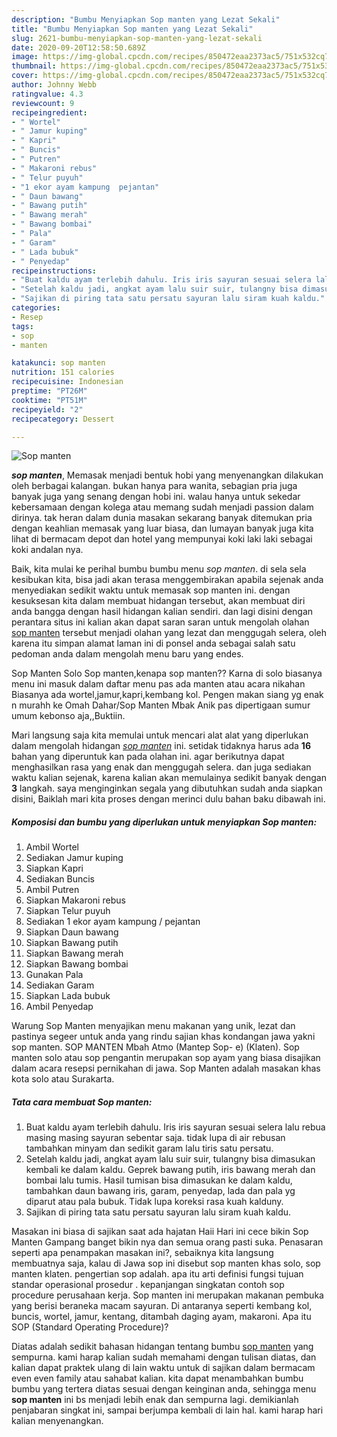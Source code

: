 ```yaml
---
description: "Bumbu Menyiapkan Sop manten yang Lezat Sekali"
title: "Bumbu Menyiapkan Sop manten yang Lezat Sekali"
slug: 2621-bumbu-menyiapkan-sop-manten-yang-lezat-sekali
date: 2020-09-20T12:58:50.689Z
image: https://img-global.cpcdn.com/recipes/850472eaa2373ac5/751x532cq70/sop-manten-foto-resep-utama.jpg
thumbnail: https://img-global.cpcdn.com/recipes/850472eaa2373ac5/751x532cq70/sop-manten-foto-resep-utama.jpg
cover: https://img-global.cpcdn.com/recipes/850472eaa2373ac5/751x532cq70/sop-manten-foto-resep-utama.jpg
author: Johnny Webb
ratingvalue: 4.3
reviewcount: 9
recipeingredient:
- " Wortel"
- " Jamur kuping"
- " Kapri"
- " Buncis"
- " Putren"
- " Makaroni rebus"
- " Telur puyuh"
- "1 ekor ayam kampung  pejantan"
- " Daun bawang"
- " Bawang putih"
- " Bawang merah"
- " Bawang bombai"
- " Pala"
- " Garam"
- " Lada bubuk"
- " Penyedap"
recipeinstructions:
- "Buat kaldu ayam terlebih dahulu. Iris iris sayuran sesuai selera lalu rebua masing masing sayuran sebentar saja. tidak lupa di air rebusan tambahkan minyam dan sedikit garam lalu tiris satu persatu."
- "Setelah kaldu jadi, angkat ayam lalu suir suir, tulangny bisa dimasukan kembali ke dalam kaldu. Geprek bawang putih, iris bawang merah dan bombai lalu tumis. Hasil tumisan bisa dimasukan ke dalam kaldu, tambahkan daun bawang iris, garam, penyedap, lada dan pala yg diparut atau pala bubuk. Tidak lupa koreksi rasa kuah kalduny."
- "Sajikan di piring tata satu persatu sayuran lalu siram kuah kaldu."
categories:
- Resep
tags:
- sop
- manten

katakunci: sop manten 
nutrition: 151 calories
recipecuisine: Indonesian
preptime: "PT26M"
cooktime: "PT51M"
recipeyield: "2"
recipecategory: Dessert

---
```



![Sop manten](https://img-global.cpcdn.com/recipes/850472eaa2373ac5/751x532cq70/sop-manten-foto-resep-utama.jpg)

<b><i>sop manten</i></b>, Memasak menjadi bentuk hobi yang menyenangkan dilakukan oleh berbagai kalangan. bukan hanya para wanita, sebagian pria juga banyak juga yang senang dengan hobi ini. walau hanya untuk sekedar kebersamaan dengan kolega atau memang sudah menjadi passion dalam dirinya. tak heran dalam dunia masakan sekarang banyak ditemukan pria dengan keahlian memasak yang luar biasa, dan lumayan banyak juga kita lihat di bermacam depot dan hotel yang mempunyai koki laki laki sebagai koki andalan nya.

Baik, kita mulai ke perihal bumbu bumbu menu <i>sop manten</i>. di sela sela kesibukan kita, bisa jadi akan terasa menggembirakan apabila sejenak anda menyediakan sedikit waktu untuk memasak sop manten ini. dengan kesuksesan kita dalam membuat hidangan tersebut, akan membuat diri anda bangga dengan hasil hidangan kalian sendiri. dan lagi disini dengan perantara situs ini kalian akan dapat saran saran untuk mengolah olahan <u>sop manten</u> tersebut menjadi olahan yang lezat dan menggugah selera, oleh karena itu simpan alamat laman ini di ponsel anda sebagai salah satu pedoman anda dalam mengolah menu baru yang endes.

Sop Manten Solo Sop manten,kenapa sop manten?? Karna di solo biasanya menu ini masuk dalam daftar menu pas ada manten atau acara nikahan Biasanya ada wortel,jamur,kapri,kembang kol. Pengen makan siang yg enak n murahh ke Omah Dahar/Sop Manten Mbak Anik pas dipertigaan sumur umum kebonso aja,,Buktiin.


Mari langsung saja kita memulai untuk mencari alat alat yang diperlukan dalam mengolah hidangan <u><i>sop manten</i></u> ini. setidak tidaknya harus ada <b>16</b> bahan yang diperuntuk kan pada olahan ini. agar berikutnya dapat menghasilkan rasa yang enak dan menggugah selera. dan juga sediakan waktu kalian sejenak, karena kalian akan memulainya sedikit banyak dengan <b>3</b> langkah. saya menginginkan segala yang dibutuhkan sudah anda siapkan disini, Baiklah mari kita proses dengan merinci dulu bahan baku dibawah ini.

<!--inarticleads1-->

##### Komposisi dan bumbu yang diperlukan untuk menyiapkan Sop manten:

1. Ambil  Wortel
1. Sediakan  Jamur kuping
1. Siapkan  Kapri
1. Sediakan  Buncis
1. Ambil  Putren
1. Siapkan  Makaroni rebus
1. Siapkan  Telur puyuh
1. Sediakan 1 ekor ayam kampung / pejantan
1. Siapkan  Daun bawang
1. Siapkan  Bawang putih
1. Siapkan  Bawang merah
1. Siapkan  Bawang bombai
1. Gunakan  Pala
1. Sediakan  Garam
1. Siapkan  Lada bubuk
1. Ambil  Penyedap


Warung Sop Manten menyajikan menu makanan yang unik, lezat dan pastinya segeer untuk anda yang rindu sajian khas kondangan jawa yakni sop manten. SOP MANTEN Mbah Atmo (Mantep Sop- e) (Klaten). Sop manten solo atau sop pengantin merupakan sop ayam yang biasa disajikan dalam acara resepsi pernikahan di jawa. Sop Manten adalah masakan khas kota solo atau Surakarta. 

<!--inarticleads2-->

##### Tata cara membuat Sop manten:

1. Buat kaldu ayam terlebih dahulu. Iris iris sayuran sesuai selera lalu rebua masing masing sayuran sebentar saja. tidak lupa di air rebusan tambahkan minyam dan sedikit garam lalu tiris satu persatu.
1. Setelah kaldu jadi, angkat ayam lalu suir suir, tulangny bisa dimasukan kembali ke dalam kaldu. Geprek bawang putih, iris bawang merah dan bombai lalu tumis. Hasil tumisan bisa dimasukan ke dalam kaldu, tambahkan daun bawang iris, garam, penyedap, lada dan pala yg diparut atau pala bubuk. Tidak lupa koreksi rasa kuah kalduny.
1. Sajikan di piring tata satu persatu sayuran lalu siram kuah kaldu.


Masakan ini biasa di sajikan saat ada hajatan Haii Hari ini cece bikin Sop Manten Gampang banget bikin nya dan semua orang pasti suka. Penasaran seperti apa penampakan masakan ini?, sebaiknya kita langsung membuatnya saja, kalau di Jawa sop ini disebut sop manten khas solo, sop manten klaten. pengertian sop adalah. apa itu arti definisi fungsi tujuan standar operasional prosedur . kepanjangan singkatan contoh sop procedure perusahaan kerja. Sop manten ini merupakan makanan pembuka yang berisi beraneka macam sayuran. Di antaranya seperti kembang kol, buncis, wortel, jamur, kentang, ditambah daging ayam, makaroni. Apa itu SOP (Standard Operating Procedure)? 

Diatas adalah sedikit bahasan hidangan tentang bumbu <u>sop manten</u> yang sempurna. kami harap kalian sudah memahami dengan tulisan diatas, dan kalian dapat praktek ulang di lain waktu untuk di sajikan dalam bermacam even even family atau sahabat kalian. kita dapat menambahkan bumbu bumbu yang tertera diatas sesuai dengan keinginan anda, sehingga menu <b>sop manten</b> ini bs menjadi lebih enak dan sempurna lagi. demikianlah penjabaran singkat ini, sampai berjumpa kembali di lain hal. kami harap hari kalian menyenangkan.

